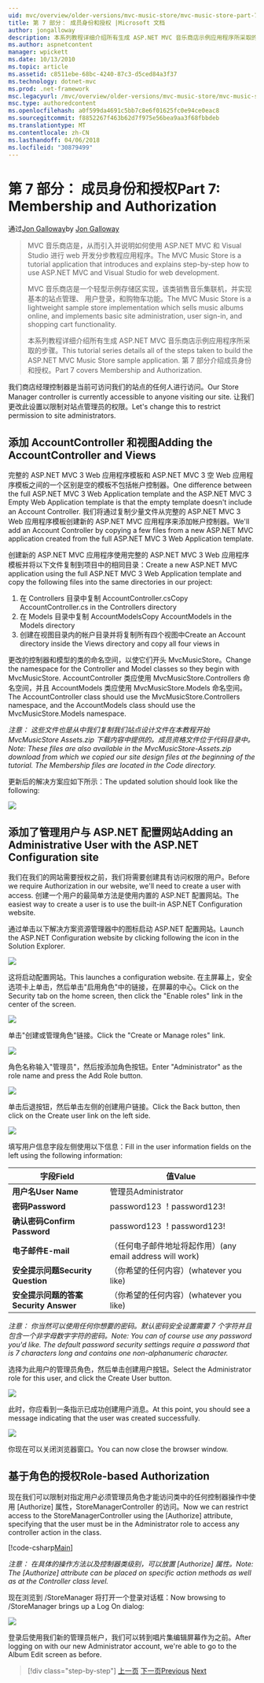 ```yaml
---
uid: mvc/overview/older-versions/mvc-music-store/mvc-music-store-part-7
title: 第 7 部分： 成员身份和授权 |Microsoft 文档
author: jongalloway
description: 本系列教程详细介绍所有生成 ASP.NET MVC 音乐商店示例应用程序所采取的步骤。 第 7 部分介绍成员身份和授权。
ms.author: aspnetcontent
manager: wpickett
ms.date: 10/13/2010
ms.topic: article
ms.assetid: c8511ebe-68bc-4240-87c3-d5ced84a3f37
ms.technology: dotnet-mvc
ms.prod: .net-framework
msc.legacyurl: /mvc/overview/older-versions/mvc-music-store/mvc-music-store-part-7
msc.type: authoredcontent
ms.openlocfilehash: a0f599da4691c5bb7c8e6f01625fc0e94ce0eac8
ms.sourcegitcommit: f8852267f463b62d7f975e56bea9aa3f68fbbdeb
ms.translationtype: MT
ms.contentlocale: zh-CN
ms.lasthandoff: 04/06/2018
ms.locfileid: "30879499"
---
```

<a name="part-7-membership-and-authorization"></a><span data-ttu-id="17700-104">第 7 部分： 成员身份和授权</span><span class="sxs-lookup"><span data-stu-id="17700-104">Part 7: Membership and Authorization</span></span>
====================
<span data-ttu-id="17700-105">通过[Jon Galloway](https://github.com/jongalloway)</span><span class="sxs-lookup"><span data-stu-id="17700-105">by [Jon Galloway](https://github.com/jongalloway)</span></span>

> <span data-ttu-id="17700-106">MVC 音乐商店是，从而引入并说明如何使用 ASP.NET MVC 和 Visual Studio 进行 web 开发分步教程应用程序。</span><span class="sxs-lookup"><span data-stu-id="17700-106">The MVC Music Store is a tutorial application that introduces and explains step-by-step how to use ASP.NET MVC and Visual Studio for web development.</span></span>  
>   
> <span data-ttu-id="17700-107">MVC 音乐商店是一个轻型示例存储区实现，该类销售音乐集联机，并实现基本的站点管理、 用户登录，和购物车功能。</span><span class="sxs-lookup"><span data-stu-id="17700-107">The MVC Music Store is a lightweight sample store implementation which sells music albums online, and implements basic site administration, user sign-in, and shopping cart functionality.</span></span>  
>   
> <span data-ttu-id="17700-108">本系列教程详细介绍所有生成 ASP.NET MVC 音乐商店示例应用程序所采取的步骤。</span><span class="sxs-lookup"><span data-stu-id="17700-108">This tutorial series details all of the steps taken to build the ASP.NET MVC Music Store sample application.</span></span> <span data-ttu-id="17700-109">第 7 部分介绍成员身份和授权。</span><span class="sxs-lookup"><span data-stu-id="17700-109">Part 7 covers Membership and Authorization.</span></span>


<span data-ttu-id="17700-110">我们商店经理控制器是当前可访问我们的站点的任何人进行访问。</span><span class="sxs-lookup"><span data-stu-id="17700-110">Our Store Manager controller is currently accessible to anyone visiting our site.</span></span> <span data-ttu-id="17700-111">让我们更改此设置以限制对站点管理员的权限。</span><span class="sxs-lookup"><span data-stu-id="17700-111">Let's change this to restrict permission to site administrators.</span></span>

## <a name="adding-the-accountcontroller-and-views"></a><span data-ttu-id="17700-112">添加 AccountController 和视图</span><span class="sxs-lookup"><span data-stu-id="17700-112">Adding the AccountController and Views</span></span>

<span data-ttu-id="17700-113">完整的 ASP.NET MVC 3 Web 应用程序模板和 ASP.NET MVC 3 空 Web 应用程序模板之间的一个区别是空的模板不包括帐户控制器。</span><span class="sxs-lookup"><span data-stu-id="17700-113">One difference between the full ASP.NET MVC 3 Web Application template and the ASP.NET MVC 3 Empty Web Application template is that the empty template doesn't include an Account Controller.</span></span> <span data-ttu-id="17700-114">我们将通过复制少量文件从完整的 ASP.NET MVC 3 Web 应用程序模板创建新的 ASP.NET MVC 应用程序来添加帐户控制器。</span><span class="sxs-lookup"><span data-stu-id="17700-114">We'll add an Account Controller by copying a few files from a new ASP.NET MVC application created from the full ASP.NET MVC 3 Web Application template.</span></span>

<span data-ttu-id="17700-115">创建新的 ASP.NET MVC 应用程序使用完整的 ASP.NET MVC 3 Web 应用程序模板并将以下文件复制到项目中的相同目录：</span><span class="sxs-lookup"><span data-stu-id="17700-115">Create a new ASP.NET MVC application using the full ASP.NET MVC 3 Web Application template and copy the following files into the same directories in our project:</span></span>

1. <span data-ttu-id="17700-116">在 Controllers 目录中复制 AccountController.cs</span><span class="sxs-lookup"><span data-stu-id="17700-116">Copy AccountController.cs in the Controllers directory</span></span>
2. <span data-ttu-id="17700-117">在 Models 目录中复制 AccountModels</span><span class="sxs-lookup"><span data-stu-id="17700-117">Copy AccountModels in the Models directory</span></span>
3. <span data-ttu-id="17700-118">创建在视图目录内的帐户目录并将复制所有四个视图中</span><span class="sxs-lookup"><span data-stu-id="17700-118">Create an Account directory inside the Views directory and copy all four views in</span></span>

<span data-ttu-id="17700-119">更改的控制器和模型的类的命名空间，以使它们开头 MvcMusicStore。</span><span class="sxs-lookup"><span data-stu-id="17700-119">Change the namespace for the Controller and Model classes so they begin with MvcMusicStore.</span></span> <span data-ttu-id="17700-120">AccountController 类应使用 MvcMusicStore.Controllers 命名空间，并且 AccountModels 类应使用 MvcMusicStore.Models 命名空间。</span><span class="sxs-lookup"><span data-stu-id="17700-120">The AccountController class should use the MvcMusicStore.Controllers namespace, and the AccountModels class should use the MvcMusicStore.Models namespace.</span></span>

<span data-ttu-id="17700-121">*注意： 这些文件也是从中我们复制我们站点设计文件在本教程开始 MvcMusicStore Assets.zip 下载内容中提供的。成员资格文件位于代码目录中。*</span><span class="sxs-lookup"><span data-stu-id="17700-121">*Note: These files are also available in the MvcMusicStore-Assets.zip download from which we copied our site design files at the beginning of the tutorial. The Membership files are located in the Code directory.*</span></span>

<span data-ttu-id="17700-122">更新后的解决方案应如下所示：</span><span class="sxs-lookup"><span data-stu-id="17700-122">The updated solution should look like the following:</span></span>

![](mvc-music-store-part-7/_static/image1.png)

## <a name="adding-an-administrative-user-with-the-aspnet-configuration-site"></a><span data-ttu-id="17700-123">添加了管理用户与 ASP.NET 配置网站</span><span class="sxs-lookup"><span data-stu-id="17700-123">Adding an Administrative User with the ASP.NET Configuration site</span></span>

<span data-ttu-id="17700-124">我们在我们的网站需要授权之前，我们将需要创建具有访问权限的用户。</span><span class="sxs-lookup"><span data-stu-id="17700-124">Before we require Authorization in our website, we'll need to create a user with access.</span></span> <span data-ttu-id="17700-125">创建一个用户的最简单方法是使用内置的 ASP.NET 配置网站。</span><span class="sxs-lookup"><span data-stu-id="17700-125">The easiest way to create a user is to use the built-in ASP.NET Configuration website.</span></span>

<span data-ttu-id="17700-126">通过单击以下解决方案资源管理器中的图标启动 ASP.NET 配置网站。</span><span class="sxs-lookup"><span data-stu-id="17700-126">Launch the ASP.NET Configuration website by clicking following the icon in the Solution Explorer.</span></span>

![](mvc-music-store-part-7/_static/image2.png)

<span data-ttu-id="17700-127">这将启动配置网站。</span><span class="sxs-lookup"><span data-stu-id="17700-127">This launches a configuration website.</span></span> <span data-ttu-id="17700-128">在主屏幕上，安全选项卡上单击，然后单击"启用角色"中的链接，在屏幕的中心。</span><span class="sxs-lookup"><span data-stu-id="17700-128">Click on the Security tab on the home screen, then click the "Enable roles" link in the center of the screen.</span></span>

![](mvc-music-store-part-7/_static/image3.png)

<span data-ttu-id="17700-129">单击"创建或管理角色"链接。</span><span class="sxs-lookup"><span data-stu-id="17700-129">Click the "Create or Manage roles" link.</span></span>

![](mvc-music-store-part-7/_static/image4.png)

<span data-ttu-id="17700-130">角色名称输入"管理员"，然后按添加角色按钮。</span><span class="sxs-lookup"><span data-stu-id="17700-130">Enter "Administrator" as the role name and press the Add Role button.</span></span>

![](mvc-music-store-part-7/_static/image5.png)

<span data-ttu-id="17700-131">单击后退按钮，然后单击左侧的创建用户链接。</span><span class="sxs-lookup"><span data-stu-id="17700-131">Click the Back button, then click on the Create user link on the left side.</span></span>

![](mvc-music-store-part-7/_static/image6.png)

<span data-ttu-id="17700-132">填写用户信息字段左侧使用以下信息：</span><span class="sxs-lookup"><span data-stu-id="17700-132">Fill in the user information fields on the left using the following information:</span></span>

| <span data-ttu-id="17700-133">**字段**</span><span class="sxs-lookup"><span data-stu-id="17700-133">**Field**</span></span> | <span data-ttu-id="17700-134">**值**</span><span class="sxs-lookup"><span data-stu-id="17700-134">**Value**</span></span> |
| --- | --- |
| <span data-ttu-id="17700-135">**用户名**</span><span class="sxs-lookup"><span data-stu-id="17700-135">**User Name**</span></span> | <span data-ttu-id="17700-136">管理员</span><span class="sxs-lookup"><span data-stu-id="17700-136">Administrator</span></span> |
| <span data-ttu-id="17700-137">**密码**</span><span class="sxs-lookup"><span data-stu-id="17700-137">**Password**</span></span> | <span data-ttu-id="17700-138">password123 ！</span><span class="sxs-lookup"><span data-stu-id="17700-138">password123!</span></span> |
| <span data-ttu-id="17700-139">**确认密码**</span><span class="sxs-lookup"><span data-stu-id="17700-139">**Confirm Password**</span></span> | <span data-ttu-id="17700-140">password123 ！</span><span class="sxs-lookup"><span data-stu-id="17700-140">password123!</span></span> |
| <span data-ttu-id="17700-141">**电子邮件**</span><span class="sxs-lookup"><span data-stu-id="17700-141">**E-mail**</span></span> | <span data-ttu-id="17700-142">（任何电子邮件地址将起作用）</span><span class="sxs-lookup"><span data-stu-id="17700-142">(any email address will work)</span></span> |
| <span data-ttu-id="17700-143">**安全提示问题**</span><span class="sxs-lookup"><span data-stu-id="17700-143">**Security Question**</span></span> | <span data-ttu-id="17700-144">（你希望的任何内容）</span><span class="sxs-lookup"><span data-stu-id="17700-144">(whatever you like)</span></span> |
| <span data-ttu-id="17700-145">**安全提示问题的答案**</span><span class="sxs-lookup"><span data-stu-id="17700-145">**Security Answer**</span></span> | <span data-ttu-id="17700-146">（你希望的任何内容）</span><span class="sxs-lookup"><span data-stu-id="17700-146">(whatever you like)</span></span> |

<span data-ttu-id="17700-147">*注意： 你当然可以使用任何你想要的密码。默认密码安全设置需要 7 个字符并且包含一个非字母数字字符的密码。*</span><span class="sxs-lookup"><span data-stu-id="17700-147">*Note: You can of course use any password you'd like. The default password security settings require a password that is 7 characters long and contains one non-alphanumeric character.*</span></span>

<span data-ttu-id="17700-148">选择为此用户的管理员角色，然后单击创建用户按钮。</span><span class="sxs-lookup"><span data-stu-id="17700-148">Select the Administrator role for this user, and click the Create User button.</span></span>

![](mvc-music-store-part-7/_static/image7.png)

<span data-ttu-id="17700-149">此时，你应看到一条指示已成功创建用户消息。</span><span class="sxs-lookup"><span data-stu-id="17700-149">At this point, you should see a message indicating that the user was created successfully.</span></span>

![](mvc-music-store-part-7/_static/image8.png)

<span data-ttu-id="17700-150">你现在可以关闭浏览器窗口。</span><span class="sxs-lookup"><span data-stu-id="17700-150">You can now close the browser window.</span></span>

## <a name="role-based-authorization"></a><span data-ttu-id="17700-151">基于角色的授权</span><span class="sxs-lookup"><span data-stu-id="17700-151">Role-based Authorization</span></span>

<span data-ttu-id="17700-152">现在我们可以限制对指定用户必须管理员角色才能访问类中的任何控制器操作中使用 [Authorize] 属性，StoreManagerController 的访问。</span><span class="sxs-lookup"><span data-stu-id="17700-152">Now we can restrict access to the StoreManagerController using the [Authorize] attribute, specifying that the user must be in the Administrator role to access any controller action in the class.</span></span>

[!code-csharp[Main](mvc-music-store-part-7/samples/sample1.cs)]

<span data-ttu-id="17700-153">*注意： 在具体的操作方法以及控制器类级别，可以放置 [Authorize] 属性。*</span><span class="sxs-lookup"><span data-stu-id="17700-153">*Note: The [Authorize] attribute can be placed on specific action methods as well as at the Controller class level.*</span></span>

<span data-ttu-id="17700-154">现在浏览到 /StoreManager 将打开一个登录对话框：</span><span class="sxs-lookup"><span data-stu-id="17700-154">Now browsing to /StoreManager brings up a Log On dialog:</span></span>

![](mvc-music-store-part-7/_static/image9.png)

<span data-ttu-id="17700-155">登录后使用我们新的管理员帐户，我们可以转到唱片集编辑屏幕作为之前。</span><span class="sxs-lookup"><span data-stu-id="17700-155">After logging on with our new Administrator account, we're able to go to the Album Edit screen as before.</span></span>

> [!div class="step-by-step"]
> <span data-ttu-id="17700-156">[上一页](mvc-music-store-part-6.md)
> [下一页](mvc-music-store-part-8.md)</span><span class="sxs-lookup"><span data-stu-id="17700-156">[Previous](mvc-music-store-part-6.md)
[Next](mvc-music-store-part-8.md)</span></span>

